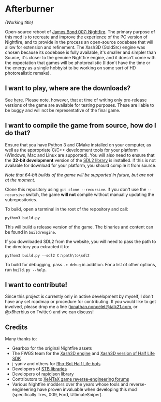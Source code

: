 Afterburner
===========

*(Working title)*

Open-source reboot of [James Bond 007: Nightfire](https://en.wikipedia.org/wiki/James_Bond_007:_Nightfire). The primary purpose of this mod is to recreate and improve the experience of the PC version of Nightfire, and to provide in the process an open-source codebase that will allow for extension and refinement. The Xash3D (GoldSrc) engine was chosen because its codebase is fully available, it's smaller and simpler than Source, it's closer to the genuine Nightfire engine, and it doesn't come with the expectation that games will be photorealistic (I don't have the time or the energy as a single hobbyist to be working on some sort of HD photorealistic remake).

## I want to play, where are the downloads?

See [here](https://github.com/x6herbius/afterburner-game/releases). Please note, however, that at time of writing only pre-release versions of the game are available for testing purposes. These are liable to be buggy and will not be representative of the final game.

## I want to compile the game from source, how do I do that?

Ensure that you have Python 3 and CMake installed on your computer, as well as the appropriate C/C++ development tools for your platform (Windows, Mac and Linux are supported). You will also need to ensure that the **32-bit development** version of the [SDL2 library](https://www.libsdl.org/download-2.0.php) is installed. If this is not available for download for your platform, you should compile it from source.

*Note that 64-bit builds of the game will be supported in future, but are not at the moment.*

Clone this repository using `git clone --recursive`. If you don't use the `--recursive` switch, the game **will not** compile without manually updating the subrepositories.

To build, open a terminal in the root of the repository and call:

```
python3 build.py
```

This will build a release version of the game. The binaries and content can be found in `build/engine`.

If you downloaded SDL2 from the website, you will need to pass the path to the directory you extracted it to:

```
python3 build.py --sdl2 C:\path\to\sdl2
```

To build for debugging, pass `-c debug` in addition. For a list of other options, run `build.py --help`.

## I want to contribute!

Since this project is currently only in active development by myself, I don't have any set roadmap or procedure for contributing. If you would like to get involved, please drop me a line (jonathan.poncelet@talk21.com, or @x6herbius on Twitter) and we can discuss!

## Credits

Many thanks to:

* Gearbox for the original Nightfire assets
* The FWGS team for the [Xash3D engine](https://github.com/FWGS/xash3d-fwgs) and [Xash3D version of Half Life SDK](https://github.com/FWGS/hlsdk-xash3d)
* j-yaniv and others for [Rho-Bot Half Life bots](https://sourceforge.net/projects/rhobot/)
* Developers of [STB libraries](https://github.com/nothings/stb)
* Developers of [rapidjson library](http://rapidjson.org/)
* Contributors to [XeNTaX game reverse-engineering forums](https://forum.xentax.com/)
* Various Nightfire modders over the years whose tools and reverse-engineering have proven invaluable when developing this mod (specifically Tres, 009, Ford, UltimateSniper).